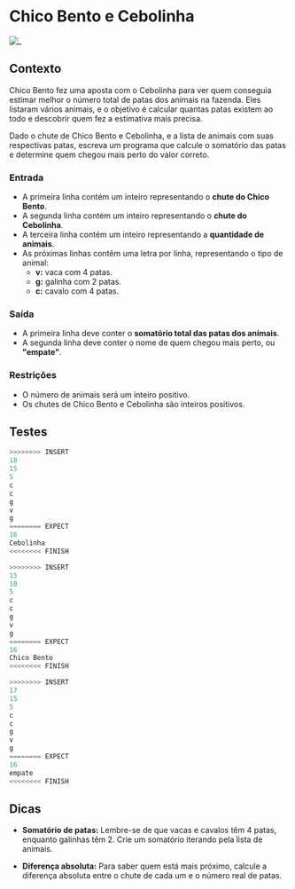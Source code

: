 # Chico Bento e Cebolinha

![_](https://raw.githubusercontent.com/qxcodefup/arcade/master/base/patas/cover.jpg)

## Contexto

Chico Bento fez uma aposta com o Cebolinha para ver quem conseguia estimar melhor o número total de patas dos animais na fazenda. Eles listaram vários animais, e o objetivo é calcular quantas patas existem ao todo e descobrir quem fez a estimativa mais precisa.

Dado o chute de Chico Bento e Cebolinha, e a lista de animais com suas respectivas patas, escreva um programa que calcule o somatório das patas e determine quem chegou mais perto do valor correto.

### Entrada

- A primeira linha contém um inteiro representando o **chute do Chico Bento**.
- A segunda linha contém um inteiro representando o **chute do Cebolinha**.
- A terceira linha contém um inteiro representando a **quantidade de animais**.
- As próximas linhas contêm uma letra por linha, representando o tipo de animal:
  - **v:** vaca com 4 patas.
  - **g:** galinha com 2 patas.
  - **c:** cavalo com 4 patas.

### Saída

- A primeira linha deve conter o **somatório total das patas dos animais**.
- A segunda linha deve conter o nome de quem chegou mais perto, ou **"empate"**.

### Restrições

- O número de animais será um inteiro positivo.
- Os chutes de Chico Bento e Cebolinha são inteiros positivos.

## Testes

```py
>>>>>>>> INSERT
18
15
5
c
c
g
v
g
======== EXPECT
16
Cebolinha
<<<<<<<< FINISH
```

```py
>>>>>>>> INSERT
15
18
5
c
c
g
v
g
======== EXPECT
16
Chico Bento
<<<<<<<< FINISH
```

```py
>>>>>>>> INSERT
17
15
5
c
c
g
v
g
======== EXPECT
16
empate
<<<<<<<< FINISH
```

## Dicas

- **Somatório de patas:** Lembre-se de que vacas e cavalos têm 4 patas, enquanto galinhas têm 2. Crie um somatório iterando pela lista de animais.

- **Diferença absoluta:** Para saber quem está mais próximo, calcule a diferença absoluta entre o chute de cada um e o número real de patas.

